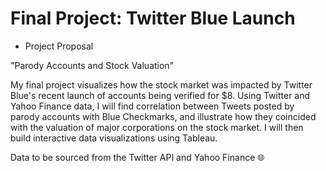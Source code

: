 # Final Project: Twitter Blue Launch

* Project Proposal

"Parody Accounts and Stock Valuation"

My final project visualizes how the stock market was impacted by Twitter Blue's recent launch of accounts being verified for $8. Using Twitter and Yahoo Finance data, I will find correlation between Tweets posted by parody accounts with Blue Checkmarks, and illustrate how they coincided with the valuation of major corporations on the stock market. I will then build interactive data visualizations using Tableau.

Data to be sourced from the Twitter API and Yahoo Finance 🌐
